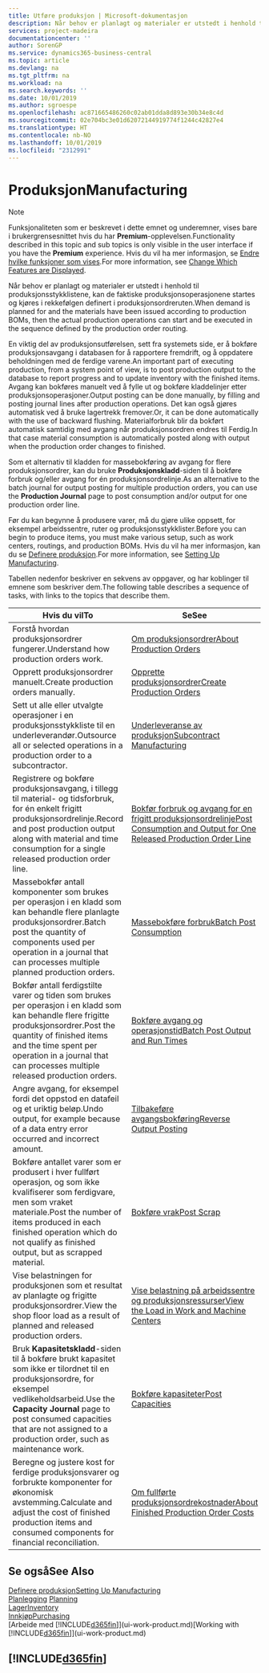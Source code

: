 ```yaml
---
title: Utføre produksjon | Microsoft-dokumentasjon
description: Når behov er planlagt og materialer er utstedt i henhold til produksjonsstykklistene, kan de faktiske produksjonsoperasjonene startes og kjøres i rekkefølgen definert i produksjonsordreruten.
services: project-madeira
documentationcenter: ''
author: SorenGP
ms.service: dynamics365-business-central
ms.topic: article
ms.devlang: na
ms.tgt_pltfrm: na
ms.workload: na
ms.search.keywords: ''
ms.date: 10/01/2019
ms.author: sgroespe
ms.openlocfilehash: ac871665486260c02ab01dda8d893e30b34e8c4d
ms.sourcegitcommit: 02e704bc3e01d62072144919774f1244c42827e4
ms.translationtype: HT
ms.contentlocale: nb-NO
ms.lasthandoff: 10/01/2019
ms.locfileid: "2312991"
---
```

# <a name="manufacturing"></a><span data-ttu-id="c06cd-103">Produksjon</span><span class="sxs-lookup"><span data-stu-id="c06cd-103">Manufacturing</span></span>
> [!NOTE]
> <span data-ttu-id="c06cd-104">Funksjonaliteten som er beskrevet i dette emnet og underemner, vises bare i brukergrensesnittet hvis du har **Premium**-opplevelsen.</span><span class="sxs-lookup"><span data-stu-id="c06cd-104">Functionality described in this topic and sub topics is only visible in the user interface if you have the **Premium** experience.</span></span> <span data-ttu-id="c06cd-105">Hvis du vil ha mer informasjon, se [Endre hvilke funksjoner som vises](ui-experiences.md).</span><span class="sxs-lookup"><span data-stu-id="c06cd-105">For more information, see [Change Which Features are Displayed](ui-experiences.md).</span></span>

<span data-ttu-id="c06cd-106">Når behov er planlagt og materialer er utstedt i henhold til produksjonsstykklistene, kan de faktiske produksjonsoperasjonene startes og kjøres i rekkefølgen definert i produksjonsordreruten.</span><span class="sxs-lookup"><span data-stu-id="c06cd-106">When demand is planned for and the materials have been issued according to production BOMs, then the actual production operations can start and be executed in the sequence defined by the production order routing.</span></span>  

<span data-ttu-id="c06cd-107">En viktig del av produksjonsutførelsen, sett fra systemets side, er å bokføre produksjonsavgang i databasen for å rapportere fremdrift, og å oppdatere beholdningen med de ferdige varene.</span><span class="sxs-lookup"><span data-stu-id="c06cd-107">An important part of executing production, from a system point of view, is to post production output to the database to report progress and to update inventory with the finished items.</span></span> <span data-ttu-id="c06cd-108">Avgang kan bokføres manuelt ved å fylle ut og bokføre kladdelinjer etter produksjonsoperasjoner.</span><span class="sxs-lookup"><span data-stu-id="c06cd-108">Output posting can be done manually, by filling and posting journal lines after production operations.</span></span> <span data-ttu-id="c06cd-109">Det kan også gjøres automatisk ved å bruke lagertrekk fremover.</span><span class="sxs-lookup"><span data-stu-id="c06cd-109">Or, it can be done automatically with the use of backward flushing.</span></span> <span data-ttu-id="c06cd-110">Materialforbruk blir da bokført automatisk samtidig med avgang når produksjonsordren endres til Ferdig.</span><span class="sxs-lookup"><span data-stu-id="c06cd-110">In that case material consumption is automatically posted along with output when the production order changes to finished.</span></span>  

<span data-ttu-id="c06cd-111">Som et alternativ til kladden for massebokføring av avgang for flere produksjonsordrer, kan du bruke **Produksjonskladd**-siden til å bokføre forbruk og/eller avgang for én produksjonsordrelinje.</span><span class="sxs-lookup"><span data-stu-id="c06cd-111">As an alternative to the batch journal for output posting for multiple production orders, you can use the **Production Journal** page to post consumption and/or output for one production order line.</span></span>

<span data-ttu-id="c06cd-112">Før du kan begynne å produsere varer, må du gjøre ulike oppsett, for eksempel arbeidssentre, ruter og produksjonsstykklister.</span><span class="sxs-lookup"><span data-stu-id="c06cd-112">Before you can begin to produce items, you must make various setup, such as work centers, routings, and production BOMs.</span></span> <span data-ttu-id="c06cd-113">Hvis du vil ha mer informasjon, kan du se [Definere produksjon](production-configure-production-processes.md).</span><span class="sxs-lookup"><span data-stu-id="c06cd-113">For more information, see [Setting Up Manufacturing](production-configure-production-processes.md).</span></span>

<span data-ttu-id="c06cd-114">Tabellen nedenfor beskriver en sekvens av oppgaver, og har koblinger til emnene som beskriver dem.</span><span class="sxs-lookup"><span data-stu-id="c06cd-114">The following table describes a sequence of tasks, with links to the topics that describe them.</span></span>   

|<span data-ttu-id="c06cd-115">**Hvis du vil**</span><span class="sxs-lookup"><span data-stu-id="c06cd-115">**To**</span></span>|<span data-ttu-id="c06cd-116">**Se**</span><span class="sxs-lookup"><span data-stu-id="c06cd-116">**See**</span></span>|  
|------------|-------------|  
|<span data-ttu-id="c06cd-117">Forstå hvordan produksjonsordrer fungerer.</span><span class="sxs-lookup"><span data-stu-id="c06cd-117">Understand how production orders work.</span></span>|[<span data-ttu-id="c06cd-118">Om produksjonsordrer</span><span class="sxs-lookup"><span data-stu-id="c06cd-118">About Production Orders</span></span>](production-about-production-orders.md)|
|<span data-ttu-id="c06cd-119">Opprett produksjonsordrer manuelt.</span><span class="sxs-lookup"><span data-stu-id="c06cd-119">Create production orders manually.</span></span>|[<span data-ttu-id="c06cd-120">Opprette produksjonsordrer</span><span class="sxs-lookup"><span data-stu-id="c06cd-120">Create Production Orders</span></span>](production-how-to-create-production-orders.md)|
|<span data-ttu-id="c06cd-121">Sett ut alle eller utvalgte operasjoner i en produksjonsstykkliste til en underleverandør.</span><span class="sxs-lookup"><span data-stu-id="c06cd-121">Outsource all or selected operations in a production order to a subcontractor.</span></span>|[<span data-ttu-id="c06cd-122">Underleveranse av produksjon</span><span class="sxs-lookup"><span data-stu-id="c06cd-122">Subcontract Manufacturing</span></span>](production-how-to-subcontract-manufacturing.md)|
|<span data-ttu-id="c06cd-123">Registrere og bokføre produksjonsavgang, i tillegg til material- og tidsforbruk, for én enkelt frigitt produksjonsordrelinje.</span><span class="sxs-lookup"><span data-stu-id="c06cd-123">Record and post production output along with material and time consumption for a single released production order line.</span></span>|[<span data-ttu-id="c06cd-124">Bokfør forbruk og avgang for en frigitt produksjonsordrelinje</span><span class="sxs-lookup"><span data-stu-id="c06cd-124">Post Consumption and Output for One Released Production Order Line</span></span>](production-how-to-register-consumption-and-output.md)|  
|<span data-ttu-id="c06cd-125">Massebokfør antall komponenter som brukes per operasjon i en kladd som kan behandle flere planlagte produksjonsordrer.</span><span class="sxs-lookup"><span data-stu-id="c06cd-125">Batch post the quantity of components used per operation in a journal that can processes multiple planned production orders.</span></span>|[<span data-ttu-id="c06cd-126">Massebokføre forbruk</span><span class="sxs-lookup"><span data-stu-id="c06cd-126">Batch Post Consumption</span></span>](production-how-to-post-consumption.md)|
|<span data-ttu-id="c06cd-127">Bokfør antall ferdigstilte varer og tiden som brukes per operasjon i en kladd som kan behandle flere frigitte produksjonsordrer.</span><span class="sxs-lookup"><span data-stu-id="c06cd-127">Post the quantity of finished items and the time spent per operation in a journal that can processes multiple released production orders.</span></span>|[<span data-ttu-id="c06cd-128">Bokføre avgang og operasjonstid</span><span class="sxs-lookup"><span data-stu-id="c06cd-128">Batch Post Output and Run Times</span></span>](production-how-to-post-output-quantity.md)|
|<span data-ttu-id="c06cd-129">Angre avgang, for eksempel fordi det oppstod en datafeil og et uriktig beløp.</span><span class="sxs-lookup"><span data-stu-id="c06cd-129">Undo output, for example because of a data entry error occurred and incorrect amount.</span></span>  |[<span data-ttu-id="c06cd-130">Tilbakeføre avgangsbokføring</span><span class="sxs-lookup"><span data-stu-id="c06cd-130">Reverse Output Posting</span></span>](production-how-to-reverse-output-posting.md)|  
|<span data-ttu-id="c06cd-131">Bokføre antallet varer som er produsert i hver fullført operasjon, og som ikke kvalifiserer som ferdigvare, men som vraket materiale.</span><span class="sxs-lookup"><span data-stu-id="c06cd-131">Post the number of items produced in each finished operation which do not qualify as finished output, but as scrapped material.</span></span>|[<span data-ttu-id="c06cd-132">Bokføre vrak</span><span class="sxs-lookup"><span data-stu-id="c06cd-132">Post Scrap</span></span>](production-how-to-post-scrap.md)|
|<span data-ttu-id="c06cd-133">Vise belastningen for produksjonen som et resultat av planlagte og frigitte produksjonsordrer.</span><span class="sxs-lookup"><span data-stu-id="c06cd-133">View the shop floor load as a result of planned and released production orders.</span></span>|[<span data-ttu-id="c06cd-134">Vise belastning på arbeidssentre og produksjonsressurser</span><span class="sxs-lookup"><span data-stu-id="c06cd-134">View the Load in Work and Machine Centers</span></span>](production-how-to-view-the-load-on-work-centers.md)|      
|<span data-ttu-id="c06cd-135">Bruk **Kapasitetskladd**-siden til å bokføre brukt kapasitet som ikke er tilordnet til en produksjonsordre, for eksempel vedlikeholdsarbeid.</span><span class="sxs-lookup"><span data-stu-id="c06cd-135">Use the **Capacity Journal** page to post consumed capacities that are not assigned to a production order, such as maintenance work.</span></span>|[<span data-ttu-id="c06cd-136">Bokføre kapasiteter</span><span class="sxs-lookup"><span data-stu-id="c06cd-136">Post Capacities</span></span>](production-how-to-post-capacities.md)|  
|<span data-ttu-id="c06cd-137">Beregne og justere kost for ferdige produksjonsvarer og forbrukte komponenter for økonomisk avstemming.</span><span class="sxs-lookup"><span data-stu-id="c06cd-137">Calculate and adjust the cost of finished production items and consumed components for financial reconciliation.</span></span>|[<span data-ttu-id="c06cd-138">Om fullførte produksjonsordrekostnader</span><span class="sxs-lookup"><span data-stu-id="c06cd-138">About Finished Production Order Costs</span></span>](finance-about-finished-production-order-costs.md)|  

## <a name="see-also"></a><span data-ttu-id="c06cd-139">Se også</span><span class="sxs-lookup"><span data-stu-id="c06cd-139">See Also</span></span>  
[<span data-ttu-id="c06cd-140">Definere produksjon</span><span class="sxs-lookup"><span data-stu-id="c06cd-140">Setting Up Manufacturing</span></span>](production-configure-production-processes.md)  
<span data-ttu-id="c06cd-141">[Planlegging](production-planning.md)    </span><span class="sxs-lookup"><span data-stu-id="c06cd-141">[Planning](production-planning.md)    </span></span>  
[<span data-ttu-id="c06cd-142">Lager</span><span class="sxs-lookup"><span data-stu-id="c06cd-142">Inventory</span></span>](inventory-manage-inventory.md)  
[<span data-ttu-id="c06cd-143">Innkjøp</span><span class="sxs-lookup"><span data-stu-id="c06cd-143">Purchasing</span></span>](purchasing-manage-purchasing.md)  
<span data-ttu-id="c06cd-144">[Arbeide med [!INCLUDE[d365fin](includes/d365fin_md.md)]](ui-work-product.md)</span><span class="sxs-lookup"><span data-stu-id="c06cd-144">[Working with [!INCLUDE[d365fin](includes/d365fin_md.md)]](ui-work-product.md)</span></span>

## [!INCLUDE[d365fin](includes/free_trial_md.md)]  
